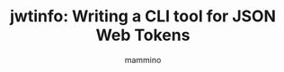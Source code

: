 ---
    title: 'jwtinfo: Writing a CLI tool for JSON Web Tokens'
    pubDate: 2021-04-06
    description: 'Luciano Mammino discusses JSON Web Tokens and his experience writing a CLI tool in Rust to work with them.'
    author: mammino
    image:
        src: ''
        alt: ''
    video_url: 'https://youtu.be/FuqLMqGcEE4?si=6OpptOvQPReTptYP'
    tags: ['rust','2021','⚡️ lightning talks','jwt','cli','jwts']
    event_location: 'Online'
    slides_url: ''
---